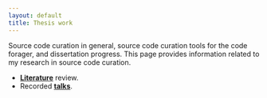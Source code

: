 ```yaml
---
layout: default
title: Thesis work
---
```


Source code curation in general, source code curation tools for the code forager, and dissertation
progress. This page provides information related to my research in source code curation.

- [**Literature**](./literature) review.
- Recorded [**talks**](./talks).